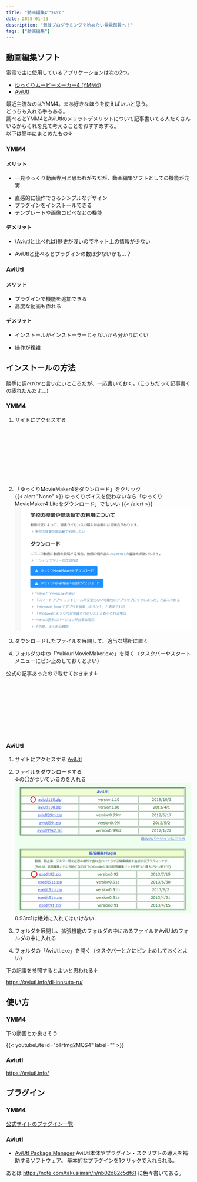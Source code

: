```yaml
---
title: "動画編集について"
date: 2025-01-23
description: "競技プログラミングを始めたい電電部員へ！"
tags: ["動画編集"]
---
```


## 動画編集ソフト
電電で主に使用しているアプリケーションは次の2つ。

- [ゆっくりムービーメーカー4 (YMM4)](https://manjubox.net/ymm4/)
- [AviUtl](https://spring-fragrance.mints.ne.jp/aviutl/)

最近主流なのはYMM4。まあ好きなほうを使えばいいと思う。<br>
どっちも入れる手もある。<br>
調べるとYMM4とAviUtlのメリットデメリットについて記事書いてる人たくさんいるからそれを見て考えることをおすすめする。<br><!-- その記事貼って… -->
以下は簡単にまとめたもの↓

### YMM4

#### メリット
- 一見ゆっくり動画専用と思われがちだが、動画編集ソフトとしての機能が充実<br>
<!-- - 画質がいい<br> -->
- 直感的に操作できるシンプルなデザイン
- プラグインをインストールできる
- テンプレートや画像コピペなどの機能

#### デメリット

- (Aviutlと比べれば)歴史が浅いのでネット上の情報が少ない<br>
<!-- - インストールがインストーラーじゃないから分かりにくい←両方同じなら書かなくていいと<br> -->
- AviUtlと比べるとプラグインの数は少ないかも…？

### AviUtl

#### メリット
- プラグインで機能を追加できる<br>
- 高度な動画も作れる<br>
<!-- - 画像も作れる←YMM4でもできます -->

#### デメリット
- インストールがインストーラーじゃないから分かりにくい<br>
<!-- - 画質がそうでもない←設定変えればFHDも読み込めたはず<br> -->
- 操作が複雑

## インストールの方法
勝手に調べr(ryと言いたいところだが、一応書いておく。(こっちだって記事書くの疲れたんだよ…)

### YMM4
1. サイトにアクセスする
<div class="iframely-embed"><div class="iframely-responsive" style="height: 140px; padding-bottom: 0;"><a href="https://manjubox.net/ymm4/" data-iframely-url="//cdn.iframe.ly/api/iframe?url=https%3A%2F%2Fmanjubox.net%2Fymm4%2F&key=b9b9b5c9e15cf48ae344d4a4438ad2f5"></a></div></div><script async src="//cdn.iframe.ly/embed.js" charset="utf-8"></script>

2. 「ゆっくりMovieMaker4をダウンロード」をクリック<br>
{{< alert "None" >}}
ゆっくりボイスを使わないなら「ゆっくりMovieMaker4 Liteをダウンロード」でもいい
{{< /alert >}}
![実際の画面](img/img1.png)

3. ダウンロードしたファイルを展開して、適当な場所に置く<br>

4. フォルダの中の「YukkuriMovieMaker.exe」を開く（タスクバーやスタートメニューにピン止めしておくとよい）<br>

公式の記事あったので載せておきます↓
<div class="iframely-embed"><div class="iframely-responsive" style="height: 140px; padding-bottom: 0;"><a href="https://manjubox.net/ymm4/faq/startup_trouble/install/" data-iframely-url="//cdn.iframe.ly/api/iframe?url=https%3A%2F%2Fmanjubox.net%2Fymm4%2Ffaq%2Fstartup_trouble%2Finstall%2F&key=b9b9b5c9e15cf48ae344d4a4438ad2f5"></a></div></div><script async src="//cdn.iframe.ly/embed.js" charset="utf-8"></script>

### AviUtl
1. サイトにアクセスする
[AviUtl](https://spring-fragrance.mints.ne.jp/aviutl/)

2. ファイルをダウンロードする<br>
↓の〇がついているのを入れる
![実際の画面](img/img2.png)
0.93rc1は絶対に入れてはいけない

3. フォルダを展開し、拡張機能のフォルダの中にあるファイルをAviUtlのフォルダの中に入れる<br>

4. フォルダの「AviUtl.exe」を開く（タスクバーとかにピン止めしておくとよい）<br>

下の記事を参照するとよいと思われる↓

https://aviutl.info/dl-innsuto-ru/

## 使い方

### YMM4
下の動画とか良さそう

{{< youtubeLite id="bTrtmg2MQS4" label="" >}}

### Aviutl

https://aviutl.info/

## プラグイン

### YMM4

[公式サイトのプラグイン一覧](https://manjubox.net/ymm4/faq/plugin/list/)

### Aviutl

- [AviUtl Package Manager](https://team-apm.github.io/apm/)
AviUtl本体やプラグイン・スクリプトの導入を補助するソフトウェア。
基本的なプラグインを1クリックで入れられる。

あとは
https://note.com/takusiiman/n/nb02d82c5df61
に色々書いてある。